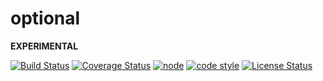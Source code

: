 # optional

**EXPERIMENTAL**

[![Build Status](https://travis-ci.org/frankthelen/optional.svg?branch=master)](https://travis-ci.org/frankthelen/optional)
[![Coverage Status](https://coveralls.io/repos/github/frankthelen/optional/badge.svg?branch=master)](https://coveralls.io/github/frankthelen/optional?branch=master)
[![node](https://img.shields.io/node/v/optional.svg)]()
[![code style](https://img.shields.io/badge/code_style-airbnb-brightgreen.svg)](https://github.com/airbnb/javascript)
[![License Status](http://img.shields.io/npm/l/optional.svg)]()
